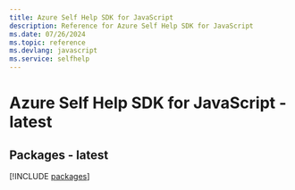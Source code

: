 ```yaml
---
title: Azure Self Help SDK for JavaScript
description: Reference for Azure Self Help SDK for JavaScript
ms.date: 07/26/2024
ms.topic: reference
ms.devlang: javascript
ms.service: selfhelp
---
```

# Azure Self Help SDK for JavaScript - latest
## Packages - latest
[!INCLUDE [packages](self-help-index.md)]